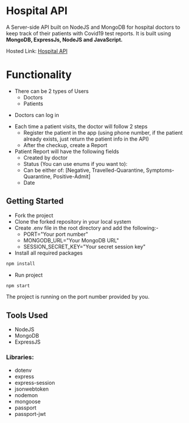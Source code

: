 # Hospital API

A Server-side API built on NodeJS and MongoDB for hospital doctors to keep track of their patients with Covid19 test reports.
It is built using **MongoDB, ExpressJs, NodeJS and JavaScript.**

Hosted Link: [Hospital API](https://placement-cell-app-1lox.onrender.com/)

# Functionality

* There can be 2 types of Users
    - Doctors
    - Patients
- Doctors can log in
* Each time a patient visits, the doctor will follow 2 steps
    - Register the patient in the app (using phone number, if the patient already exists, just
      return the patient info in the API)
    - After the checkup, create a Report
* Patient Report will have the following fields
    - Created by doctor
    - Status (You can use enums if you want to):
    - Can be either of: [Negative, Travelled-Quarantine, Symptoms-Quarantine,
      Positive-Admit]
    - Date

## Getting Started
* Fork the project
* Clone the forked repository in your local system
* Create .env file in the root directory and add the following:-
    - PORT="Your port number"
    - MONGODB_URL="Your MongoDB URL"
    - SESSION_SECRET_KEY="Your secret session key"
* Install all required packages
```bash
npm install 
```
* Run project 
```bash
npm start
```
The project is running on the port number provided by you.

## Tools Used 
- NodeJS
- MongoDB
- ExpressJS

### Libraries: 
* dotenv
* express
* express-session
* jsonwebtoken
* nodemon
* mongoose
* passport
* passport-jwt